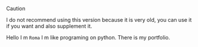 > [!CAUTION]
> I do not recommend using this version because it is very old, you can use it if you want and also supplement it.


Hello I m `Roma` I m like programing on python. There is my portfolio.
